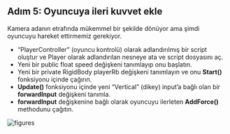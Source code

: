 ## Adım 5: Oyuncuya ileri kuvvet ekle
Kamera adanın etrafında mükemmel bir şekilde dönüyor ama şimdi oyuncuyu hareket ettirmemiz gerekiyor.

- “PlayerController” (oyuncu kontrolü) olarak adlandırılmış bir script oluştur ve Player olarak adlandırılan nesneye ata ve script dosyasını aç.
- Yeni bir public float speed değişkeni tanımlayıp onu başlatın.
- Yeni bir private RigidBody playerRb değişkeni tanımlayın ve onu **Start()** fonksiyonu içinde çağırın.
- **Update()**  fonksiyonu içinde  yeni  “Vertical” (dikey) input’a bağlı olan bir **forwardInput** değişkeni tanımla.
- **forwardInput** değişkenine bağlı olarak oyuncuyu ilerleten **AddForce()** methodunu çağıtın.

![figures]()
